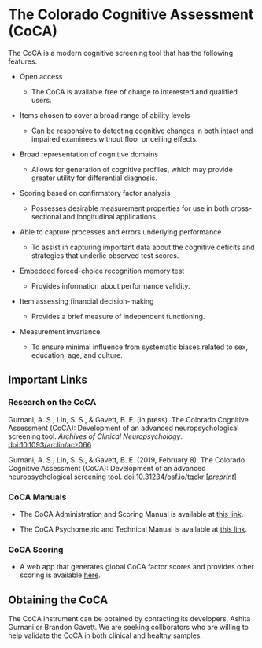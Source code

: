 # The Colorado Cognitive Assessment (CoCA)

The CoCA is a modern cognitive screening tool that has the following features.

- Open access
  - The CoCA is available free of charge to interested and qualified users. 

- Items chosen to cover a broad range of ability levels
  - Can be responsive to detecting cognitive changes in both intact and impaired examinees without floor or ceiling effects.

- Broad representation of cognitive domains
  - Allows for generation of cognitive profiles, which may provide greater utility for differential diagnosis.

- Scoring based on confirmatory factor analysis
  - Possesses desirable measurement properties for use in both cross-sectional and longitudinal applications.

- Able to capture processes and errors underlying performance
  - To assist in capturing important data about the cognitive deficits and strategies that underlie observed test scores.

- Embedded forced-choice recognition memory test
  - Provides information about performance validity.

- Item assessing financial decision-making
  - Provides a brief measure of independent functioning.

- Measurement invariance
  - To ensure minimal influence from systematic biases related to sex, education, age, and culture.

## Important Links

### Research on the CoCA

Gurnani, A. S., Lin, S. S., & Gavett, B. E. (in press). The Colorado Cognitive Assessment (CoCA): Development of an advanced neuropsychological screening tool. *Archives of Clinical Neuropsychology*. [doi:10.1093/arclin/acz066](https://academic.oup.com/acn/advance-article/doi/10.1093/arclin/acz066/5618664?guestAccessKey=e3e0ddb2-6467-4f69-9952-ad5939b52931)

Gurnani, A. S., Lin, S. S., & Gavett, B. E. (2019, February 8). The Colorado Cognitive Assessment (CoCA): Development of an advanced neuropsychological screening tool. [doi:10.31234/osf.io/tqckr](https://doi.org/10.31234/osf.io/tqckr) [*preprint*]

### CoCA Manuals

- The CoCA Administration and Scoring Manual is available at [this link](CoCA_Manual.md).

- The CoCA Psychometric and Technical Manual is available at [this link](CoCA_Tech.md).

### CoCA Scoring

- A web app that generates global CoCA factor scores and provides other scoring is available [here](https://neuropsych.shinyapps.io/CoCA/).

## Obtaining the CoCA

The CoCA instrument can be obtained by contacting its developers, Ashita Gurnani or Brandon Gavett. We are seeking collborators who are willing to help validate the CoCA in both clinical and healthy samples.
